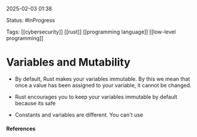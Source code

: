 
2025-02-03 01:38

Status: #InProgress 

Tags: [[cybersecurity]] [[rust]] [[programming language]] [[low-level programming]]

# Variables and Mutability

- By default, Rust makes your variables immutable. By this we mean that once a value has been assigned to your variable, it cannot be changed.
- Rust encourages you to keep your variables immutable by default because its safe

- Constants and variables are different. You can't use 




#### References

